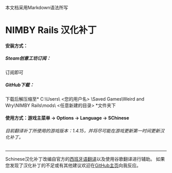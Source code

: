 本文档采用Markdown语法所写

# NIMBY Rails 汉化补丁

#### 安装方式：
##### Steam创意工坊订阅：
订阅即可
##### GitHub下载：
下载后解压缩至* C:\Users\ <您的用户名> \Saved Games\Weird and Wry\NIMBY Rails\mods\ <任意新建的目录> *文件夹下

#### 使用方式：游戏主菜单 -> Options -> Language -> SChinese


###### 目前翻译补丁所使用的游戏版本：1.4.15，并将尽可能在游戏更新第一时间更新汉化补丁。

------------

Schinese汉化补丁改编自官方的[西班牙语翻译](https://github.com/weirdandwry/nr-local-spa "西班牙语翻译")以及使用谷歌翻译进行辅助。
如果您发现了汉化补丁的不足或有其他建议欢迎在[GitHub主页](https://github.com/middlewhite/NIMBYRails-ChineseLanguage "GitHub主页")向我反应。